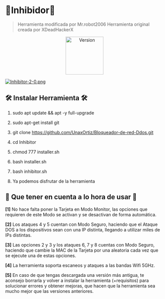 # 🛜Inhibidor🛜 
> Herramienta modificada por Mr.robot2006
> Herramienta original creada por XDeadHackerX

<p align="center"><img width="120px" alt="Version" src="https://img.shields.io/badge/version-2.0-a3a8b7.svg?style=for-the-badge"/></p>

[![Inhibitor-2-0.png](https://i.postimg.cc/sfNstwF1/Inhibitor-2-0.png)](https://postimg.cc/qgyPKcvd)


## 🛠 Instalar Herramienta 🛠

1) sudo apt update && apt -y full-upgrade

2) sudo apt-get install git

3) git clone https://github.com/UnaxOrtiz/Bloqueador-de-red-Ddos.git

4) cd Inhibitor

5) chmod 777 installer.sh

6) bash installer.sh

7) bash inhibitor.sh

8) Ya podemos disfrutar de la herramienta

## 🎲 Que tener en cuenta a lo hora de usar 🎲

**[1]** No hace falta poner la Tarjeta en Modo Monitor, las opciones que requieren de este Modo se activan y se desactivan de forma automática.

**[2]** Los ataques 4 y 5 cuentan con Modo Seguro, haciendo que el Ataque DOS a los dispositivos sean con una IP distinta, llegando a utilizar miles de IPs distintas.

**[3]** Las opciones 2 y 3 y los ataques 6, 7 y 8 cuentas con Modo Seguro, haciendo que cambie la MAC de la Tarjeta por una aleatoria cada vez que se ejecute una de estas opciones.

**[4]** La herramienta soporta escaneos y ataques a las bandas Wifi 5GHz.

**[5]** En caso de que tengas descargada una versión más antigua, te aconsejo borrarla y volver a instalar la herramienta (+requisitos) para solucionar errores y obtener mejoras, que hacen que la herramienta sea mucho mejor que las versiones anteriores.


